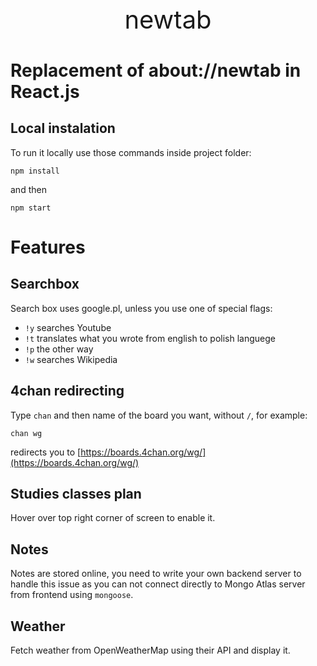 <p style='font-size:40px' align="center">
newtab
</p>

# Replacement of about://newtab in React.js

## Local instalation

To run it locally use those commands inside project folder:

```
npm install
```

and then

```
npm start
```

# Features

## Searchbox

Search box uses google.pl, unless you use one of special flags:

- `!y` searches Youtube
- `!t` translates what you wrote from english to polish languege
- `!p` the other way
- `!w` searches Wikipedia

## 4chan redirecting

Type `chan` and then name of the board you want, without `/`, for example:

```
chan wg
```

redirects you to [https://boards.4chan.org/wg/](https://boards.4chan.org/wg/)

## Studies classes plan

Hover over top right corner of screen to enable it.

## Notes

Notes are stored online, you need to write your own backend server to handle this issue as you can not connect directly to Mongo Atlas server from frontend using `mongoose`.

## Weather

Fetch weather from OpenWeatherMap using their API and display it.
